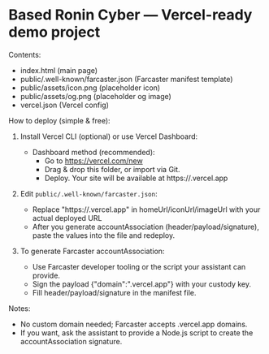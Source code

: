 Based Ronin Cyber — Vercel-ready demo project
===============================================

Contents:
- index.html                       (main page)
- public/.well-known/farcaster.json (Farcaster manifest template)
- public/assets/icon.png           (placeholder icon)
- public/assets/og.png             (placeholder og image)
- vercel.json                      (Vercel config)

How to deploy (simple & free):
1. Install Vercel CLI (optional) or use Vercel Dashboard:
   - Dashboard method (recommended):
     - Go to https://vercel.com/new
     - Drag & drop this folder, or import via Git.
     - Deploy. Your site will be available at https://<your-project>.vercel.app

2. Edit `public/.well-known/farcaster.json`:
   - Replace "https://<your-project>.vercel.app" in homeUrl/iconUrl/imageUrl with your actual deployed URL
   - After you generate accountAssociation (header/payload/signature), paste the values into the file and redeploy.

3. To generate Farcaster accountAssociation:
   - Use Farcaster developer tooling or the script your assistant can provide.
   - Sign the payload {"domain":"<your-project>.vercel.app"} with your custody key.
   - Fill header/payload/signature in the manifest file.

Notes:
- No custom domain needed; Farcaster accepts .vercel.app domains.
- If you want, ask the assistant to provide a Node.js script to create the accountAssociation signature.

